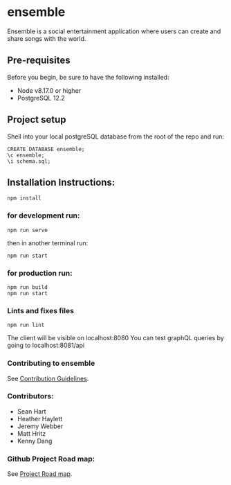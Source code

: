 # ensemble

Ensemble is a social entertainment application where users can create and share songs with the world.

## Pre-requisites
Before you begin, be sure to have the following installed:

- Node v8.17.0 or higher
- PostgreSQL 12.2

## Project setup
Shell into your local postgreSQL database from the root of the repo and run:
```
CREATE DATABASE ensemble;
\c ensemble;
\i schema.sql;
```
## Installation Instructions:
```
npm install
```

### for development run:
```
npm run serve
```
then in another terminal run:
```
npm run start
```
### for production run:
```
npm run build
npm run start
```


### Lints and fixes files
```
npm run lint
```

The client will be visible on localhost:8080
You can test graphQL queries by going to localhost:8081/api
### Contributing to ensemble
See [Contribution Guidelines](https://github.com/Team-Bandwith/ensemble/blob/master/CONTRIBUTING.md).

### Contributors:
- Sean Hart
- Heather Haylett
- Jeremy Webber
- Matt Hritz
- Kenny Dang

### Github Project Road map:
See [Project Road map](https://github.com/Team-Bandwith/ensemble/projects/1).
